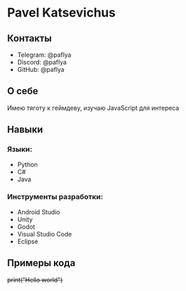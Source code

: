 # Pavel Katsevichus 
## Контакты
* Telegram: @paflya
* Discord: @paflya
* GitHub: @paflya
  
## О себе
Имею тяготу к геймдеву, изучаю JavaScript для интереса


## Навыки
### Языки: 
* Python
* C#
* Java

### Инструменты разработки:
* Android Studio
* Unity
* Godot
* Visual Studio Code
* Eclipse
  
## Примеры кода
~~print("Hello world")~~


